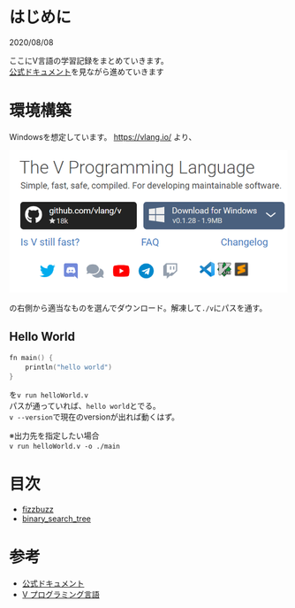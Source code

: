 # はじめに

2020/08/08

ここにV言語の学習記録をまとめていきます。  
[公式ドキュメント](https://github.com/vlang/v/blob/master/doc/docs.md)を見ながら進めていきます

# 環境構築
Windowsを想定しています。
https://vlang.io/ より、

![V言語のホームページ画像](./readme_image/V-lang_install.png)

の右側から適当なものを選んでダウンロード。解凍して`./v`にパスを通す。

## Hello World

```v
fn main() {
    println("hello world")
}
```

を`v run helloWorld.v`  
パスが通っていれば、`hello world`とでる。  
`v --version`で現在のversionが出れば動くはず。

※出力先を指定したい場合  
`v run helloWorld.v -o ./main`

# 目次

- [fizzbuzz](./dev/fizzbuzz/fizzbuzz.md)
- [binary_search_tree](./dev/binary_search_tree/binary_search_tree.md)

# 参考
- [公式ドキュメント](https://github.com/vlang/v/blob/master/doc/docs.md)
- [V プログラミング言語](https://qiita.com/MikuroXina/items/be3d4d9198cab32aed64)
